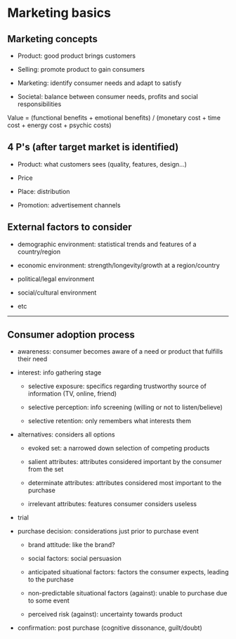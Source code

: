 # Marketing basics

## Marketing concepts

* Product: good product brings customers

* Selling: promote product to gain consumers

* Marketing: identify consumer needs and adapt to satisfy

* Societal: balance between consumer needs, profits and social responsibilities

Value = (functional benefits + emotional benefits) / (monetary cost + time cost + energy cost + psychic costs)

## 4 P's (after target market is identified)

* Product: what customers sees (quality, features, design...)

* Price

* Place: distribution

* Promotion: advertisement channels

## External factors to consider

* demographic environment: statistical trends and features of a country/region

* economic environment: strength/longevity/growth at a region/country

* political/legal environment

* social/cultural environment

* etc

---

## Consumer adoption process

* awareness: consumer becomes aware of a need or product that fulfills their need

* interest: info gathering stage

  * selective exposure: specifics regarding trustworthy source of information (TV, online, friend)

  * selective perception: info screening (willing or not to listen/believe)

  * selective retention: only remembers what interests them

* alternatives: considers all options

  * evoked set: a narrowed down selection of competing products

  * salient attributes: attributes considered important by the consumer from the set

  * determinate attributes: attributes considered most important to the purchase

  * irrelevant attributes: features consumer considers useless

* trial

* purchase decision: considerations just prior to purchase event

  * brand attitude: like the brand?

  * social factors: social persuasion

  * anticipated situational factors: factors the consumer expects, leading to the purchase

  * non-predictable situational factors (against): unable to purchase due to some event

  * perceived risk (against): uncertainty towards product

* confirmation: post purchase (cognitive dissonance, guilt/doubt)
